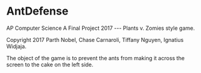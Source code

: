 # AntDefense
AP Computer Science A Final Project 2017 --- Plants v. Zomies style game.

Copyright 2017 Parth Nobel, Chase Carnaroli, Tiffany Nguyen, Ignatius Widjaja.

The object of the game is to prevent the ants from making it across the screen to the cake on the left side.
